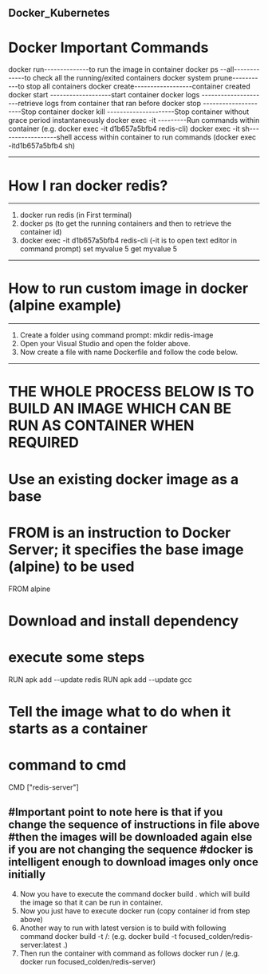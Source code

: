 ## Docker_Kubernetes

# Docker Important Commands
docker run--------------to run the image in container
docker ps --all-------------to check all the running/exited containers
docker system prune-----------to stop all containers
docker create------------------container created
docker start <id>-------------------start container
docker logs <id>---------------------retrieve logs from container that ran before
docker stop <id>---------------------Stop container
docker kill <id>---------------------Stop container without grace period instantaneously
docker exec -it <id> <command>---------Run commands within container (e.g. docker exec -it d1b657a5bfb4 redis-cli)
docker exec -it <id> sh------------------shell access within container to run commands (docker exec -itd1b657a5bfb4 sh)

-------------------------
# How I ran docker redis?
-------------------------
1. docker run redis (in First terminal)
2. docker ps (to get the running containers and then to retrieve the container id)
3. docker exec -it d1b657a5bfb4 redis-cli (-it is to open text editor in command prompt)
   set myvalue 5
   get myvalue 5

---------------------------------------------------
# How to run custom image in docker (alpine example)
---------------------------------------------------
1. Create a folder using command prompt: mkdir redis-image
2. Open your Visual Studio and open the folder above.
3. Now create a file with name Dockerfile and follow the code below.
----------------------------------------------------------------------------------------------
# THE WHOLE PROCESS BELOW IS TO BUILD AN IMAGE WHICH CAN BE RUN AS CONTAINER WHEN REQUIRED
# Use an existing docker image as a base
# FROM is an instruction to Docker Server; it specifies the base image (alpine) to be used
FROM alpine

# Download and install dependency
# execute some steps
RUN apk add --update redis
RUN apk add --update gcc
# Tell the image what to do when it starts as a container
# command to cmd
CMD ["redis-server"]

#Important point to note here is that if you change the sequence of instructions in file above
#then the images will be downloaded again else if you are not changing the sequence
#docker is intelligent enough to download images only once initially
----------------------------------------------------------------------------------------------
4. Now you have to execute the command docker build . which will build the image so that it can be run in container.
5. Now you just have to execute docker run <container-id>(copy container id from step above)
6. Another way to run with latest version is to build with following command docker build -t <container-name>/<temporary-image-name>:<version>
   (e.g. docker build -t focused_colden/redis-server:latest .)
7. Then run the container with command as follows docker run <container-name>/<temporary-image-name> (e.g. docker run focused_colden/redis-server)
